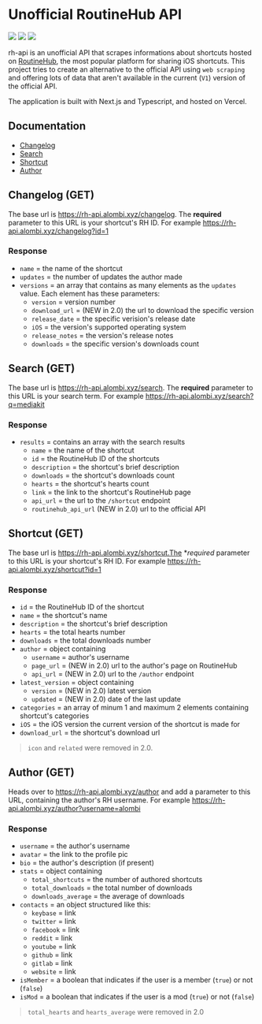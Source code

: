 # Unofficial RoutineHub API
![](https://img.shields.io/website?down_message=offline&up_message=online&url=https%3A%2F%2Frh-api.alombi.xyz)
![](https://img.shields.io/github/release-date/alombi/rh-api?label=latest%20release)
![](https://img.shields.io/badge/project%20status-active-brightgreen)

rh-api is an unofficial API that scrapes informations about shortcuts hosted on [RoutineHub](https://routinehub.co), the most popular platform for sharing iOS shortcuts. This project tries to create an alternative to the official API using `web scraping` and offering lots of data that aren't available in the current (`V1`) version of the official API. 

The application is built with Next.js and Typescript, and hosted on Vercel.



## Documentation
* [Changelog](#changelog-get)
* [Search](#search-get)
* [Shortcut](#shortcut-get)
* [Author](#author-get)


## Changelog (GET)
The base url is https://rh-api.alombi.xyz/changelog. The **required** parameter to this URL is your shortcut's RH ID. For example https://rh-api.alombi.xyz/changelog?id=1
### Response
* `name` = the name of the shortcut
* `updates` = the number of updates the author made
* `versions` = an array that contains as many elements as the `updates` value. Each element has these parameters:
   * `version` = version number
   * `download_url` = (NEW in 2.0) the url to download the specific version
   * `release_date` = the specific verision's release date
   * `iOS` = the version's supported operating system
   * `release_notes` = the version's release notes
   * `downloads` = the specific version's downloads count

## Search (GET)
The base url is https://rh-api.alombi.xyz/search. The **required** parameter to this URL is your search term. For example https://rh-api.alombi.xyz/search?q=mediakit
### Response
* `results` = contains an array with the search results
   * `name` = the name of the shortcut
   * `id` = the RoutineHub ID of the shortcuts
   * `description` = the shortcut's brief description
   * `downloads` = the shortcut's downloads count
   * `hearts` = the shortcut's hearts count
   * `link` = the link to the shortcut's RoutineHub page
   * `api_url` = the url to the `/shortcut` endpoint
   * `routinehub_api_url` (NEW in 2.0) url to the official API

## Shortcut (GET)
The base url is https://rh-api.alombi.xyz/shortcut.The **required* parameter to this URL is your shortcut's RH ID. For example https://rh-api.alombi.xyz/shortcut?id=1
### Response
* `id` = the RoutineHub ID of the shortcut
* `name` = the shortcut's name
* `description` = the shortcut's brief description
* `hearts` = the total hearts number
* `downloads` = the total downloads number
* `author` = object containing
   * `username` = author's username
   * `page_url` = (NEW in 2.0) url to the author's page on RoutineHub
   * `api_url` = (NEW in 2.0) url to the `/author` endpoint
* `latest_version` = object containing
   * `version` = (NEW in 2.0) latest version
   * `updated` = (NEW in 2.0) date of the last update
* `categories` = an array of minum 1 and maximum 2 elements containing shortcut's categories
* `iOS` = the iOS version the current version of the shortcut is made for
* `download_url` = the shortcut's download url

> `icon` and `related` were removed in 2.0.


## Author (GET)
Heads over to https://rh-api.alombi.xyz/author and add a parameter to this URL, containing the author's RH username. For example https://rh-api.alombi.xyz/author?username=alombi
### Response
* `username` = the author's username
* `avatar` = the link to the profile pic
* `bio` = the author's description (if present)
* `stats` = object containing
   * `total_shortcuts` = the number of authored shortcuts
   * `total_downloads` = the total number of downloads
   * `downloads_average` = the average of downloads
* `contacts` = an object structured like this:
   * `keybase` = link
   * `twitter` = link
   * `facebook` = link
   * `reddit` = link
   * `youtube` = link
   * `github` = link
   * `gitlab` = link
   * `website` = link
* `isMember` = a boolean that indicates if the user is a member (`true`) or not (`false`)
* `isMod` = a boolean that indicates if the user is a mod (`true`) or not (`false`)

> `total_hearts` and `hearts_average` were removed in 2.0